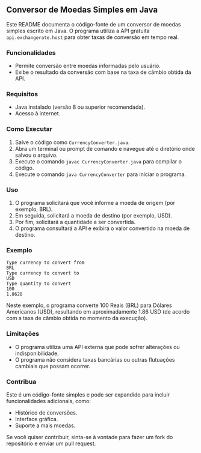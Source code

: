 ## Conversor de Moedas Simples em Java

Este README documenta o código-fonte de um conversor de moedas simples escrito em Java. O programa utiliza a API gratuita `api.exchangerate.host` para obter taxas de conversão em tempo real.

### Funcionalidades

* Permite conversão entre moedas informadas pelo usuário.
* Exibe o resultado da conversão com base na taxa de câmbio obtida da API.

### Requisitos

* Java instalado (versão 8 ou superior recomendada).
* Acesso à internet.

### Como Executar

1. Salve o código como `CurrencyConverter.java`.
2. Abra um terminal ou prompt de comando e navegue até o diretório onde salvou o arquivo.
3. Execute o comando `javac CurrencyConverter.java` para compilar o código.
4. Execute o comando `java CurrencyConverter` para iniciar o programa. 

### Uso

1. O programa solicitará que você informe a moeda de origem (por exemplo, BRL).
2. Em seguida, solicitará a moeda de destino (por exemplo, USD).
3. Por fim, solicitará a quantidade a ser convertida.
4. O programa consultará a API e exibirá o valor convertido na moeda de destino.

### Exemplo

```
Type currency to convert from
BRL
Type currency to convert to
USD
Type quantity to convert
100
1.8628
```

Neste exemplo, o programa converte 100 Reais (BRL) para Dólares Americanos (USD), resultando em aproximadamente 1.86 USD (de acordo com a taxa de câmbio obtida no momento da execução).

### Limitações

* O programa utiliza uma API externa que pode sofrer alterações ou indisponibilidade.
* O programa não considera taxas bancárias ou outras flutuações cambiais que possam ocorrer.

### Contribua

Este é um código-fonte simples e pode ser expandido para incluir funcionalidades adicionais, como:
* Histórico de conversões.
* Interface gráfica.
* Suporte a mais moedas.

Se você quiser contribuir, sinta-se à vontade para fazer um fork do repositório e enviar um pull request.
